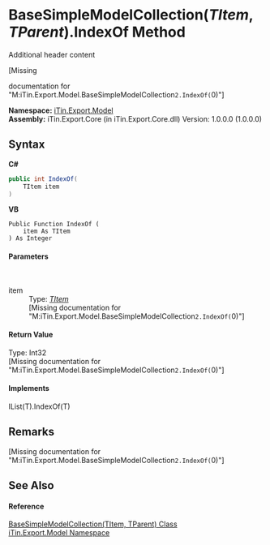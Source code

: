 # BaseSimpleModelCollection(*TItem*, *TParent*).IndexOf Method 
Additional header content 

\[Missing <summary> documentation for "M:iTin.Export.Model.BaseSimpleModelCollection`2.IndexOf(`0)"\]

**Namespace:**&nbsp;<a href="ef57ffcc-e95e-b212-5a46-9aa6f5a3511f">iTin.Export.Model</a><br />**Assembly:**&nbsp;iTin.Export.Core (in iTin.Export.Core.dll) Version: 1.0.0.0 (1.0.0.0)

## Syntax

**C#**<br />
``` C#
public int IndexOf(
	TItem item
)
```

**VB**<br />
``` VB
Public Function IndexOf ( 
	item As TItem
) As Integer
```


#### Parameters
&nbsp;<dl><dt>item</dt><dd>Type: <a href="b4adb97a-faa8-dcba-4b06-9f20cda532a6">*TItem*</a><br />\[Missing <param name="item"/> documentation for "M:iTin.Export.Model.BaseSimpleModelCollection`2.IndexOf(`0)"\]</dd></dl>

#### Return Value
Type: Int32<br />\[Missing <returns> documentation for "M:iTin.Export.Model.BaseSimpleModelCollection`2.IndexOf(`0)"\]

#### Implements
IList(T).IndexOf(T)<br />

## Remarks
\[Missing <remarks> documentation for "M:iTin.Export.Model.BaseSimpleModelCollection`2.IndexOf(`0)"\]

## See Also


#### Reference
<a href="b4adb97a-faa8-dcba-4b06-9f20cda532a6">BaseSimpleModelCollection(TItem, TParent) Class</a><br /><a href="ef57ffcc-e95e-b212-5a46-9aa6f5a3511f">iTin.Export.Model Namespace</a><br />